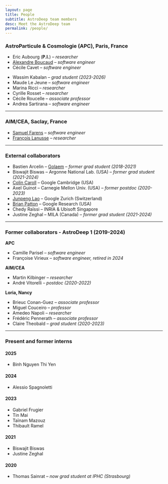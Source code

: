 ```yaml
---
layout: page
title: People
subtitle: AstroDeep team members
desc: Meet the AstroDeep team
permalink: /people/
---
```


### AstroParticule & Cosmologie (APC), Paris, France

- Eric Aubourg (**P.I.**) – _researcher_
- [Alexandre Boucaud](https://aboucaud.github.io) – _software engineer_
- Cécile Cavet – _software engineer_
<!-- - Kirill Grishin – _postdoc (2024-2025)_ -->
- Wassim Kabalan – _grad student (2023-2026)_
- Maude Le Jeune – _software engineer_
- Marina Ricci – _researcher_
- Cyrille Rosset – _researcher_
- Cécile Roucelle – _associate professor_
- Andrea Sartirana – _software engineer_

---

### AIM/CEA, Saclay, France

- [Samuel Farens](https://sfarrens.github.io/) – _software engineer_
- [François Lanusse](https://flanusse.net/) – _researcher_

---

### External collaborators

- Bastien Arcelin – [Golaem][golaem] – _former grad student (2018-2021)_
- Biswajit Biswas – Argonne National Lab. (USA) – _former grad student (2021-2024)_
- [Colin Caroll](https://colindcarroll.com/) – Google Cambridge (USA)
- Axel Guinot – Carnegie Mellon Univ. (USA) – _former postdoc (2020-2023)_
- [Junpeng Lao](https://junpenglao.xyz/) – Google Zurich (Switzerland)
- [Brian Patton](https://research.google/people/105050/) – Google Research (USA)
- Chedy Raïssi – INRIA & Ubisoft Singapore
- Justine Zeghal – MILA (Canada) – _former grad student (2021-2024)_

---

### Former collaborators - AstroDeep 1 (2019-2024)

**APC**
- Camille Parisel – _software engineer_
- Françoise Virieux – _software engineer, retired in 2024_

**AIM/CEA**
- Martin Kilbinger – _researcher_
- André Vitorelli – _postdoc (2020-2022)_

**Loria, Nancy**
- Brieuc Conan-Guez – _associate professor_
- Miguel Couceiro – _professor_
- Amedeo Napoli – _researcher_
- Frédéric Pennerath – _associate professor_ 
- Claire Theobald – _grad student (2020-2023)_

---

### Present and former interns

#### 2025

- Binh Nguyen Thi Yen

#### 2024

- Alessio Spagnoletti

#### 2023

- Gabriel Frugier
- Tin Mai
- Taïnam Mazouz
- Thibault Ramel

#### 2021

- Biswajit Biswas
- Justine Zeghal

#### 2020

- Thomas Sainrat – _now grad student at IPHC (Strasbourg)_

[golaem]: https://golaem.com/
